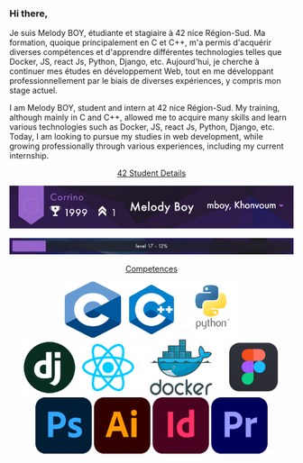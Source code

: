 ### Hi there,

Je suis Melody BOY, étudiante et stagiaire à 42 nice Région-Sud.
Ma formation, quoique principalement en C et C++, m'a permis d'acquérir diverses compétences et d'apprendre différentes technologies telles que Docker, JS, react Js, Python, Django, etc. Aujourd'hui, je cherche à continuer mes études en développement Web, tout en me développant professionnellement par le biais de diverses expériences, y compris mon stage actuel.

I am Melody BOY, student and intern at 42 nice Région-Sud.
My training, although mainly in C and C++, allowed me to acquire many skills and learn various technologies such as Docker, JS, react Js, Python, Django, etc. Today, I am looking to pursue my studies in web development, while growing professionally through various experiences, including my current internship.

<p align="center">
   <ins>42 Student Details</ins>
</p>

<p align="center">
  <img src="https://github.com/mboy29/mboy29/blob/origin/Status42.png"/>
</p>

<p align="center">
   <img src="https://github.com/mboy29/mboy29/blob/origin/Level.png"/>
</p>

<p align="center">
   <ins>Competences</ins>
</p>

<p align="center">
   	<img src="https://github.com/mboy29/mboy29/blob/origin/C.png" width="100" height="100">
   	<img src="https://github.com/mboy29/mboy29/blob/origin/CPP.png" width="100" height="100">
   	<img src="https://github.com/mboy29/mboy29/blob/origin/python.png" width="100" height="100">
   	<br>
   	<img src="https://github.com/mboy29/mboy29/blob/origin/django.png" width="100" height="100">
   	<img src="https://github.com/mboy29/mboy29/blob/origin/reactjs.png" width="100" height="100">
      <img src="https://github.com/mboy29/mboy29/blob/origin/Docker.png" width="150" height="100">
      <img src="https://github.com/mboy29/mboy29/blob/origin/Figma.png" width="100" height="100">
      <br>
      <img src="https://github.com/mboy29/mboy29/blob/origin/Photoshop.png" width="100" height="100">
   	<img src="https://github.com/mboy29/mboy29/blob/origin/Illustrator.png" width="100" height="100">
      <img src="https://github.com/mboy29/mboy29/blob/origin/Indesign.png" width="100" height="100">
      <img src="https://github.com/mboy29/mboy29/blob/origin/PremierePro.png" width="100" height="100">
</p>

